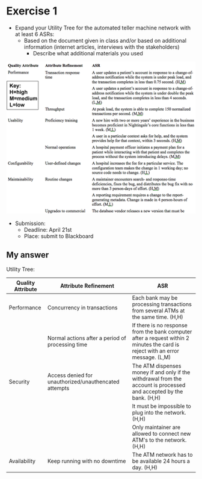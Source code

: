 # Exercise 1

- Expand your Utility Tree for the automated teller machine network with at least 6 ASRs:
  - Based on the document given in class and/or based on additional information (internet articles, interviews with the stakeholders)
    - Describe what additional materials you used

![Utility_Tree_Example](../pic/Utility_Tree_Example.png)

- Submission:
  - Deadline:  April 21st
  - Place: submit to Blackboard

## My answer

Utility Tree:

| Quality Attribute | Attribute Refinement                                  | ASR                                                          |
| ----------------- | ----------------------------------------------------- | ------------------------------------------------------------ |
| Performance       | Concurrency in transactions                           | Each bank may be processing transactions from several ATMs at the same time. (H,H) |
|                   | Normal actions after a period of processing time      | If there is no response from the bank computer after a request within 2 minutes the card is reject with an error message. (L,M) |
| Security          | Access denied for unauthorized/unauthencated attempts | The ATM dispenses money if and only if the withdrawal from the account is processed and accepted by the bank. (H,H) |
|                   |                                                       | It must be impossible to plug into the network. (H,H)        |
|                   |                                                       | Only maintainer are allowed to connect new ATM's to the network. (H,H) |
| Availability      | Keep running with no downtime                         | The ATM network has to be available 24 hours a day. (H,H)    |

